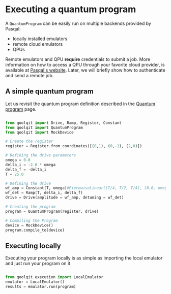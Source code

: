 # Executing a quantum program

A `QuantumProgram` can be easily run on multiple backends provided by Pasqal:
- locally installed emulators
- remote cloud emulators
- QPUs

Remote emulators and QPU **require** credentials to submit a job.
More information on how to access a QPU through your favorite cloud provider, is available at [Pasqal's website](https://www.pasqal.com/solutions/cloud/).
Later, we will briefly show how to authenticate and send a remote job.

## A simple quantum program

Let us revisit the quantum program definition described in the [Quantum program](./programs.md) page.

```python exec="on" source="material-block" result="json" session="execution"

from qoolqit import Drive, Ramp, Register, Constant
from qoolqit import QuantumProgram
from qoolqit import MockDevice

# Create the register
register = Register.from_coordinates([(0,1), (0,-1), (2,0)])

# Defining the drive parameters
omega = 0.8
delta_i = -2.0 * omega
delta_f = -delta_i
T = 25.0

# Defining the drive
wf_amp = Constant(T, omega)#PiecewiseLinear([T/4, T/2, T/4], [0.0, omega, omega, 0.0])
wf_det = Ramp(T, delta_i, delta_f)
drive = Drive(amplitude = wf_amp, detuning = wf_det)

# Creating the program
program = QuantumProgram(register, drive)

# Compiling the Program
device = MockDevice()
program.compile_to(device)
```

## Executing locally

Executing your program locally is as simple as importing the local emulator and just run your program on it
```python exec="on" source="material-block" result="json" session="execution"

from qoolqit.execution import LocalEmulator
emulator = LocalEmulator()
results = emulator.run(program)
```
